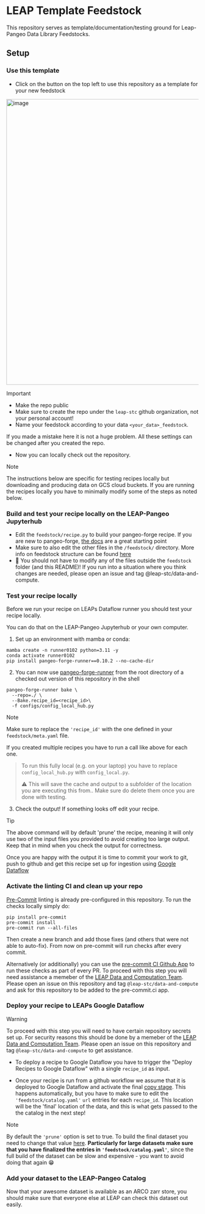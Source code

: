 # LEAP Template Feedstock
This repository serves as template/documentation/testing ground for Leap-Pangeo Data Library Feedstocks.

## Setup
### Use this template
- Click on the button on the top left to use this repository as a template for your new feedstock
<img width="749" alt="image" src="https://github.com/leap-stc/proto_feedstock/assets/14314623/c786b2c7-adf1-4d4c-9811-0c7a1aa9228c">

>[!IMPORTANT]
> - Make the repo public
> - Make sure to create the repo under the `leap-stc` github organization, not your personal account!
> - Name your feedstock according to your data  `<your_data>_feedstock`.
>
>  If you made a mistake here it is not a huge problem. All these settings can be changed after you created the repo.

- Now you can locally check out the repository.

> [!NOTE]
> The instructions below are specific for testing recipes locally but downloading and producing data on GCS cloud buckets. If you are running the recipes locally you have to minimally modify some of the steps as noted below.

### Build and test your recipe locally on the LEAP-Pangeo Jupyterhub

- Edit the `feedstock/recipe.py` to build your pangeo-forge recipe. If you are new to pangeo-forge, [the docs](https://pangeo-forge.readthedocs.io/en/latest/composition/index.html#overview) are a great starting point
- Make sure to also edit the other files in the `/feedstock/` directory. More info on feedstock structure can be found [here](https://pangeo-forge.readthedocs.io/en/latest/deployment/feedstocks.html#meta-yaml)
- 🚨 You should not have to modify any of the files outside the `feedstock` folder (and this README)! If you run into a situation where you think changes are needed, please open an issue and tag @leap-stc/data-and-compute.

### Test your recipe locally
Before we run your recipe on LEAPs Dataflow runner you should test your recipe locally.

You can do that on the LEAP-Pangeo Jupyterhub or your own computer.

1. Set up an environment with mamba or conda:
```shell
mamba create -n runner0102 python=3.11 -y
conda activate runner0102
pip install pangeo-forge-runner==0.10.2 --no-cache-dir
```

2. You can now use [pangeo-forge-runner](https://github.com/pangeo-forge/pangeo-forge-runner) from the root directory of a checked out version of this repository in the shell

```shell
pangeo-forge-runner bake \
  --repo=./ \
  --Bake.recipe_id=<recipe_id>\
  -f configs/config_local_hub.py
```
>[!NOTE]
> Make sure to replace the `'recipe_id'` with the one defined in your `feedstock/meta.yaml` file.
>
>If you created multiple recipes you have to run a call like above for each one.

> To run this fully local (e.g. on your laptop) you have to replace `config_local_hub.py` with  `config_local.py`.
>
> ⚠️ This will save the cache and output to a subfolder of the location you are executing this from.. Make sure do delete them once you are done with testing.

3. Check the output! If something looks off edit your recipe.

>[!TIP]
>The above command will by default 'prune' the recipe, meaning it will only use two of the input files you provided to avoid creating too large output.
>Keep that in mind when you check the output for correctness.

Once you are happy with the output it is time to commit your work to git, push to github and get this recipe set up for ingestion using [Google Dataflow](https://cloud.google.com/dataflow?hl=en)

### Activate the linting CI and clean up your repo
[Pre-Commit](https://pre-commit.com) linting is already pre-configured in this repository. To run the checks locally simply do:
```shell
pip install pre-commit
pre-commit install
pre-commit run --all-files
```
Then create a new branch and add those fixes (and others that were not able to auto-fix). From now on pre-commit will run checks after every commit.

Alternatively (or additionally) you can use the  [pre-commit CI Github App](https://results.pre-commit.ci/) to run these checks as part of every PR.
To proceed with this step you will need assistance a memeber of the [LEAP Data and Computation Team](https://leap-stc.github.io/support.html#data-and-computation-team). Please open an issue on this repository and tag `@leap-stc/data-and-compute` and ask for this repository to be added to the pre-commit.ci app.

### Deploy your recipe to LEAPs Google Dataflow

>[!WARNING]
>To proceed with this step you will need to have certain repository secrets set up. For security reasons this should be done by a memeber of the [LEAP Data and Computation Team](https://leap-stc.github.io/support.html#data-and-computation-team). Please open an issue on this repository and tag `@leap-stc/data-and-compute` to get assistance.

- To deploy a recipe to Google Dataflow you have to trigger the "Deploy Recipes to Google Dataflow" with a single `recipe_id` as input.

- Once your recipe is run from a github workflow we assume that it is deployed to Google Dataflow and activate the final [copy stage](https://github.com/leap-stc/LEAP_template_feedstock/blob/55ee23ce0bc90f764d18bc34c58adccb5b38fc89/feedstock/recipe.py#L63). This happens automatically, but you have to make sure to edit the `'feedstock/catalog.yaml'` `url` entries for each `recipe_id`. This location will be the 'final' location of the data, and this is what gets passed to the the catalog in the next step!

>[!NOTE]
>By default the `'prune'` option is set to true. To build the final dataset you need to change that value [here](https://github.com/leap-stc/LEAP_template_feedstock/blob/55ee23ce0bc90f764d18bc34c58adccb5b38fc89/configs/config_dataflow.py#L7). **Particularly for large datasets make sure that you have finalized the entries in `'feedstock/catalog.yaml'`**, since the full build of the dataset can be slow and expensive - you want to avoid doing that again 😁

### Add your dataset to the LEAP-Pangeo Catalog
Now that your awesome dataset is available as an ARCO zarr store, you should make sure that everyone else at LEAP can check this dataset out easily.
